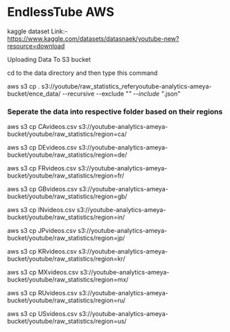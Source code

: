 # EndlessTube AWS

kaggle dataset Link:- https://www.kaggle.com/datasets/datasnaek/youtube-new?resource=download

Uploading Data To S3 bucket

cd to the data directory and then type this command

aws s3 cp . s3://youtube/raw_statistics_referyoutube-analytics-ameya-bucket/ence_data/ --recursive --exclude "*" --include "*.json"


### Seperate the data into respective folder based on their regions
aws s3 cp CAvideos.csv s3://youtube-analytics-ameya-bucket/youtube/raw_statistics/region=ca/

aws s3 cp DEvideos.csv s3://youtube-analytics-ameya-bucket/youtube/raw_statistics/region=de/

aws s3 cp FRvideos.csv s3://youtube-analytics-ameya-bucket/youtube/raw_statistics/region=fr/

aws s3 cp GBvideos.csv s3://youtube-analytics-ameya-bucket/youtube/raw_statistics/region=gb/

aws s3 cp INvideos.csv s3://youtube-analytics-ameya-bucket/youtube/raw_statistics/region=in/

aws s3 cp JPvideos.csv s3://youtube-analytics-ameya-bucket/youtube/raw_statistics/region=jp/

aws s3 cp KRvideos.csv s3://youtube-analytics-ameya-bucket/youtube/raw_statistics/region=kr/

aws s3 cp MXvideos.csv s3://youtube-analytics-ameya-bucket/youtube/raw_statistics/region=mx/

aws s3 cp RUvideos.csv s3://youtube-analytics-ameya-bucket/youtube/raw_statistics/region=ru/

aws s3 cp USvideos.csv s3://youtube-analytics-ameya-bucket/youtube/raw_statistics/region=us/
